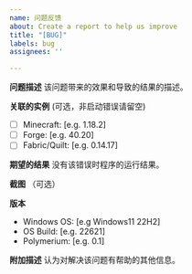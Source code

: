 ```yaml
---
name: 问题反馈
about: Create a report to help us improve
title: "[BUG]"
labels: bug
assignees: ''

---
```


**问题描述**
该问题带来的效果和导致的结果的描述。

**关联的实例**
(可选，非启动错误请留空)

- [ ] Minecraft: [e.g. 1.18.2]
- [ ] Forge: [e.g. 40.20]
- [ ] Fabric/Quilt: [e.g. 0.14.17]

**期望的结果**
没有该错误时程序的运行结果。

**截图**
（可选）

**版本**

- Windows OS: [e.g Windows11 22H2]
- OS Build: [e.g. 22621]
- Polymerium: [e.g. 0.1]

**附加描述**
认为对解决该问题有帮助的其他信息。
